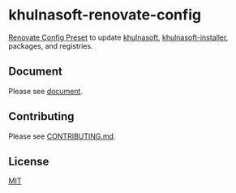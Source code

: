 # khulnasoft-renovate-config

[Renovate Config Preset](https://docs.renovatebot.com/config-presets/) to update [khulnasoft](https://khulnasoftproj.github.io/), [khulnasoft-installer](https://github.com/khulnasoftproj/khulnasoft-installer), packages, and registries.

## Document

Please see [document](https://khulnasoftproj.github.io/docs/products/khulnasoft-renovate-config).

## Contributing

Please see [CONTRIBUTING.md](CONTRIBUTING.md).

## License

[MIT](LICENSE)
